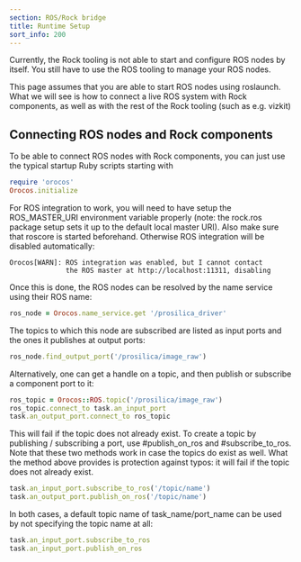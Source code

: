 ```yaml
---
section: ROS/Rock bridge
title: Runtime Setup
sort_info: 200
---
```


Currently, the Rock tooling is not able to start and configure ROS nodes by
itself. You still have to use the ROS tooling to manage your ROS nodes.

This page assumes that you are able to start ROS nodes using roslaunch. What we
will see is how to connect a live ROS system with Rock components, as well as
with the rest of the Rock tooling (such as e.g. vizkit)

Connecting ROS nodes and Rock components
----------------------------------------

To be able to connect ROS nodes with Rock components, you can just use the
typical startup Ruby scripts starting with

~~~ ruby
require 'orocos'
Orocos.initialize
~~~

For ROS integration to work, you will need to have setup the ROS_MASTER_URI environment
variable properly (note: the rock.ros package setup sets it up to the default
local master URI).
Also make sure that roscore is started beforehand. Otherwise ROS 
integration will be disabled automatically: 

~~~
Orocos[WARN]: ROS integration was enabled, but I cannot contact 
              the ROS master at http://localhost:11311, disabling
~~~

Once this is done, the ROS nodes can be resolved by the name service using their
ROS name:

~~~ ruby
ros_node = Orocos.name_service.get '/prosilica_driver'
~~~

The topics to which this node are subscribed are listed as input ports and the
ones it publishes at output ports:

~~~ ruby
ros_node.find_output_port('/prosilica/image_raw')
~~~

Alternatively, one can get a handle on a topic, and then publish or subscribe a
component port to it:

~~~ ruby
ros_topic = Orocos::ROS.topic('/prosilica/image_raw')
ros_topic.connect_to task.an_input_port
task.an_output_port.connect_to ros_topic
~~~

This will fail if the topic does not already exist. To create a topic by
publishing / subscribing a port, use #publish_on_ros and #subscribe_to_ros. Note
that these two methods work in case the topics do exist as well. What the method
above provides is protection against typos: it will fail if the topic does not
already exist.

~~~ ruby
task.an_input_port.subscribe_to_ros('/topic/name')
task.an_output_port.publish_on_ros('/topic/name')
~~~

In both cases, a default topic name of task_name/port_name can be used by not
specifying the topic name at all:

~~~ ruby
task.an_input_port.subscribe_to_ros
task.an_input_port.publish_on_ros
~~~

